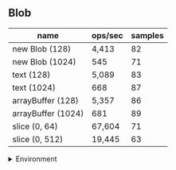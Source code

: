 ## Blob

|name|ops/sec|samples|
|-|-|-|
|new Blob (128)|4,413|82|
|new Blob (1024)|545|71|
|text (128)|5,089|83|
|text (1024)|668|87|
|arrayBuffer (128)|5,357|86|
|arrayBuffer (1024)|681|89|
|slice (0, 64)|67,604|71|
|slice (0, 512)|19,445|63|


<details>
<summary>Environment</summary>

* __Machine:__ linux x64 | 4 vCPUs | 7.6GB Mem
* __Run:__ Mon Nov 06 2023 15:29:11 GMT+0000 (Coordinated Universal Time)
</details>

<!--
{"environment":{"platform":"linux","arch":"x64","cpus":4,"totalMemory":7.6085662841796875},"benchmarks":[{"name":"new Blob (128)","opsSec":4413.193876808367,"samples":6},{"name":"new Blob (1024)","opsSec":544.6383067046266,"samples":2},{"name":"text (128)","opsSec":5088.603339795935,"samples":5},{"name":"text (1024)","opsSec":667.6898159498797,"samples":3},{"name":"arrayBuffer (128)","opsSec":5357.020390889295,"samples":3},{"name":"arrayBuffer (1024)","opsSec":681.2862623744352,"samples":3},{"name":"slice (0, 64)","opsSec":67604.4788716625,"samples":3},{"name":"slice (0, 512)","opsSec":19444.690473756007,"samples":3}]}-->
